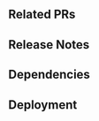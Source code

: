 ## Related PRs
<Links to PRs in other repos required for release. These are copied from the PRs in the release.>

## Release Notes
<Copy from the release notes section of each PR.>
  
## Dependencies
<Links to PRs or repositories required to be released before this release.>

## Deployment
<Please indicate if any of the following are true. This data should be populated from a PR. Do not uncheck anything that is checked.>  
<Includes migrations>  
<Includes seeds>  
<Requires downtime>  
<Downtime is required if a service is going offline for large migrations or if dependencies in 2 repos needs to be launched at the same time.>  
<Copy any scripts required to run after releaseing a PR.>
